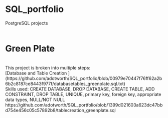 # SQL_portfolio
PostgreSQL projects
<br>
<br>
# Green Plate
<br>
This project is broken into multiple steps:
<br>
[Database and Table Creation ](https://github.com/adotworth/SQL_portfolio/blob/00979e70447f76ff62a2b6b2c8187ce8443f977f/databasetables_greenplate.sql.txt)
<br>
Skills used: CREATE DATABASE, DROP DATABASE, CREATE TABLE, ADD CONSTRAINT, DROP TABLE, UNIQUE, primary key, foreign key, appropriate data types, NULL/NOT NULL
<br>
https://github.com/adotworth/SQL_portfolio/blob/1399d021603a623dc47bbd754e456c05c57892b8/tablecreation_greenplate.sql
<br>
<br>
